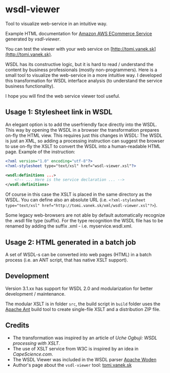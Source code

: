 # wsdl-viewer

Tool to visualize web-service in an intuitive way.

Example HTML documentation for [Amazon AWS ECommerce Service](http://services.w3.org/xslt?xslfile=http://tomi.vanek.sk/xml/wsdl-viewer.xsl&amp;xmlfile=http://webservices.amazon.com/AWSECommerceService/2013-08-01/AWSECommerceService.wsdl&amp;transform=Submit) generated by _vsdl-viewer_.

You can test the viewer with your web service on [http://tomi.vanek.sk](http://tomi.vanek.sk).

WSDL has its constructive logic, but it is hard to read / understand the content by business professionals (mostly non-programmers). Here is a small tool to visualize the web-service in a more intuitive way. I developed this transformation for WSDL interface analysis (to understand the service business functionality).

I hope you will find the web service viewer tool useful.

## Usage 1: Stylesheet link in WSDL

An elegant option is to add the userfriendly face directly into the WSDL. This way by opening the WSDL in a browser the transformation prepares on-fly the HTML view. This requires just this changes in WSDL: The WSDL is just an XML, so adding a processing instruction can suggest the browser to use on-fly the XSLT to convert the WSDL into a human-readable HTML page. Example of the instruction:

``` xml
<?xml version="1.0" encoding="utf-8"?>
<?xml-stylesheet type="text/xsl" href="wsdl-viewer.xsl"?>

<wsdl:definitions ...>
    <!-- ... Here is the service declaration ... -->
</wsdl:definitions>
```

Of course in this case the XSLT is placed in the same directory as the WSDL. You can define also an absolute URL (i.e. `<?xml-stylesheet type="text/xsl" href="http://tomi.vanek.sk/xml/wsdl-viewer.xsl"?>`).

Some legacy web-browsers are not able by default automatically recognize the .wsdl file type (suffix). For the type recognition the WSDL file has to be renamed by adding the suffix .xml - i.e. myservice.wsdl.xml.

## Usage 2: HTML generated in a batch job

A set of WSDL-s can be converted into web pages (HTML) in a batch process (i.e. an ANT script, that has native XSLT support).

## Development

Version 3.1.xx has support for WSDL 2.0 and modularization for better development / maintenance.

The modular XSLT is in folder `src`, the build script in `build` folder uses the [Apache Ant](https://ant.apache.org/) build tool to create single-file XSLT and a distribution ZIP file.

## Credits

* The transformation was inspired by an article of _Uche Ogbuji: WSDL processing with XSLT_.
* The use of XSLT service from W3C is inspired by an idea in _CapeScience.com_.
* The WSDL Viewer was included in the WSDL parser [Apache Woden](https://ws.apache.org/woden/)
* Author's page about the `vsdl-viewer` tool: [tomi.vanek.sk](http://tomi.vanek.sk/)

